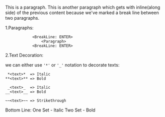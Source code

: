 
This is a paragraph.
This is another paragraph which gets with inline(along side) of the previous content because we've marked a break line between two paragraphs.

1.Paragraphs:

                <BreakLine: ENTER>
                    <Paragraph>
                <BreakLine: ENTER>

2.Text Decoration:

we can either use `'*'` or `'_'` notation to decorate texts:

     *<text>*  => Italic
    **<text>** => Bold

     _<text>_  => Italic
    __<text>__ => Bold

    ~~<text>~~ => Strikethrough



Bottom Line: 
                One Set - Italic
                Two Set - Bold
